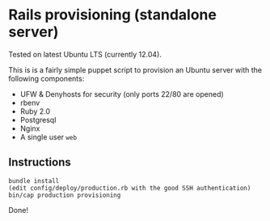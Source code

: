 # Rails provisioning (standalone server)

Tested on latest Ubuntu LTS (currently 12.04).

This is is a fairly simple puppet script to provision an Ubuntu server with the following components:

- UFW & Denyhosts for security (only ports 22/80 are opened)
- rbenv
- Ruby 2.0
- Postgresql
- Nginx
- A single user `web`

## Instructions

    bundle install
    (edit config/deploy/production.rb with the good SSH authentication)
    bin/cap production provisioning

Done!
